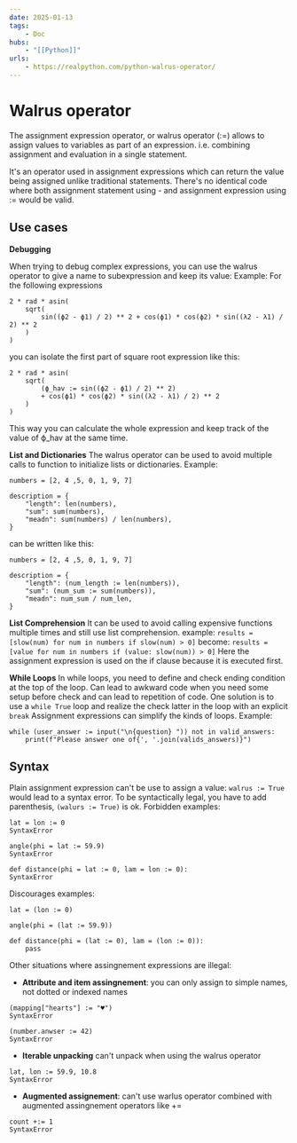 ```yaml
---
date: 2025-01-13
tags:
    - Doc 
hubs:
    - "[[Python]]"
urls:
    - https://realpython.com/python-walrus-operator/
---
```


# Walrus operator 

The assignment expression operator, or walrus operator (:=) allows to assign values to variables as part of an expression. i.e. combining assignment and evaluation in a single statement.

It's an operator used in assignment expressions which can return the value being assigned unlike traditional statements.
There's no identical code where both assignment statement using - and assignment expression using := would be valid.


## Use cases

**Debugging**

When trying to debug complex expressions, you can use the walrus operator to give a name to subexpression and keep its value:
Example:
For the following expressions
```
2 * rad * asin(
    sqrt(
        sin((ϕ2 - ϕ1) / 2) ** 2 + cos(ϕ1) * cos(ϕ2) * sin((λ2 - λ1) / 2) ** 2       
    )
)
```
you can isolate the first part of square root expression like this:
```
2 * rad * asin(
    sqrt(
        (ϕ_hav := sin((ϕ2 - ϕ1) / 2) ** 2)
        + cos(ϕ1) * cos(ϕ2) * sin((λ2 - λ1) / 2) ** 2       
    )
)
```
This way you can calculate the whole expression and keep track of the value of ϕ_hav at the same time.

**List and Dictionaries**
The walrus operator can be used to avoid multiple calls to function to initialize lists or dictionaries.
Example:
```
numbers = [2, 4 ,5, 0, 1, 9, 7]

description = {
    "length": len(numbers),
    "sum": sum(numbers),
    "meadn": sum(numbers) / len(numbers),
}
```
can be written like this:
```
numbers = [2, 4 ,5, 0, 1, 9, 7]

description = {
    "length": (num_length := len(numbers)),
    "sum": (num_sum := sum(numbers)),
    "meadn": num_sum / num_len,
}
```


**List Comprehension**
It can be used to avoid calling expensive functions multiple times and still use list comprehension.
example:
`results = [slow(num) for num in numbers if slow(num) > 0]`
become:
`results = [value for num in numbers if (value: slow(num)) > 0]`
Here the assignment expression is used on the if clause because it is executed first.

**While Loops**
In while loops, you need to define and check ending condition at the top of the loop. Can lead to awkward code when you need some setup before check and can lead to repetition of code.
One solution is to use a `while True` loop and realize the check latter in the loop with an explicit `break`
Assignment expressions can simplify the kinds of loops. Example:
```
while (user_answer := input("\n{question} ")) not in valid_answers:
    print(f"Please answer one of{', '.join(valids_answers)}")
```

## Syntax
Plain assignment expression can't be use to assign a value: `walrus := True` would lead to a syntax error.
To be syntactically legal, you have to add parenthesis, `(walurs := True)` is ok.
Forbidden examples:
```
lat = lon := 0
SyntaxError

angle(phi = lat := 59.9)
SyntaxError

def distance(phi = lat := 0, lam = lon := 0):
SyntaxError
```
Discourages examples:
```
lat = (lon := 0)

angle(phi = (lat := 59.9))

def distance(phi = (lat := 0), lam = (lon := 0)):
    pass
```
Other situations where assingnement expressions are illegal:
- **Attribute and item assingnement**: you can only assign to simple names, not dotted or indexed names
```
(mapping["hearts"] := "♥")
SyntaxError

(number.anwser := 42)
SyntaxError
```
- **Iterable unpacking** can't unpack when using the walrus operator
```
lat, lon := 59.9, 10.8
SyntaxError
```
- **Augmented assignement**: can't use warlus operator combined with augmented assingnement operators like +=
```
count +:= 1
SyntaxError
```


